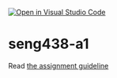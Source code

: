 [![Open in Visual Studio Code](https://classroom.github.com/assets/open-in-vscode-c66648af7eb3fe8bc4f294546bfd86ef473780cde1dea487d3c4ff354943c9ae.svg)](https://classroom.github.com/online_ide?assignment_repo_id=9809393&assignment_repo_type=AssignmentRepo)
# seng438-a1

Read [the assignment guideline](seng438-a1.md) 
